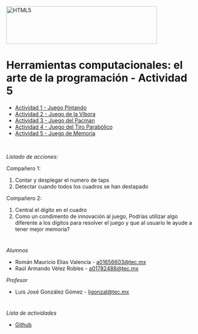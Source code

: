 <img src="http://elacontecer.com.mx/wp-content/uploads/2019/10/TecMonterrey_Horizontal_RGB.jpg" alt="HTML5" style="width:400px;height:100px">

# Herramientas computacionales: el arte de la programación - Actividad 5

<ul>
  <li><a href="https://github.com/roeliars/Paint" target="_blank">Actividad 1 - Juego Pintando</a></li>
  <li><a href="https://github.com/roeliars/Snake" target="_blank">Actividad 2 - Juego de la Víbora</a></li>
  <li><a href="https://github.com/roeliars/Pacman" target="_blank">Actividad 3 - Juego del Pacman</a></li>
  <li><a href="https://github.com/Raul-VR/Cannon" target="_blank">Actividad 4 - Juego del Tiro Parabólico</a></li>
  <li><a href="https://github.com/Raul-VR/Memory" target="_blank">Actividad 5 - Juego de Memoria</a></li>
</ul> <br>


*Listado de acciones:*

Compañero 1:
<ol>
  <li>Contar y desplegar el numero de taps</li>
  <li>Detectar cuando todos los cuadros se han destapado</li>
</ol>

Compañero 2:
<ol>
  <li>Central el dígito en el cuadro</li>
  <li>Como un condimento de innovación al juego, Podrías utilizar algo diferente a los dígitos para resolver el juego y que al usuario le ayude a tener mejor memoria?</li>
</ol>

#
*Alumnos*
<ul>
  <li>Román Mauricio Elias Valencia - <a href="mailto:a01656603@tec.mx">a01656603@tec.mx</a></li>
  <li>Raúl Armando Vélez Robles - <a href="mailto:a01782488@tec.mx">a01782488@tec.mx</a></li>
</ul>

*Profesor*
<ul>
  <li>Luis José González Gómez - <a href="mailto:ljgonzal@tec.mx">ljgonzal@tec.mx</a></li>
</ul>

#
*Lista de actividades*
<ul>
  <li><a href="https://github.com/users/roeliars/projects/1/views/1">Github</a></li>
</ul>
